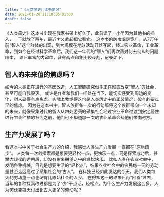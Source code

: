 ```yaml
---
title: "《人类简史》读书笔记"
date: 2021-01-28T11:18:05+01:00
draft: false
---
```

《人类简史》这本书出现在我家书架上好久了，此前读了一小半因为其他书的插入，一下就放了两年，最近才又拿起把它看完。
这本书的跨度很是宽广，从7万年前“智人”这个群体的出现，到大规模在地球活动开始写起，经过农业革命，工业革命，到如今在经过科学革命后，我们这一年代的“智人”们再次面对何去何从的问题结束。
如此丰富的内容中，我有两点印象比较深刻，记录如下。
## 智人的未来值的焦虑吗？
如今的人类正在进行的基因改造，人工智能研究似乎正在彻底改变“智人”的社会，甚至可能自我毁灭。
或许是作者和我们一样处在当下，能切实感受到周边的变化，所以显得有点焦虑，实际上我觉得这也是人类历史中的正常情况，没有必要过早的焦虑。
因为在这本书中，智人族群每一次的行动都将这个族群带向一个未知的未来，就像采集时代的智人从四处游荡的采集社会经过农业革命过渡到安定居住进行农业种植的社会之前，他们可不知道那一次的农业革命会给他们带向何方。
## 生产力发展了吗？
看这本书中关于社会生产力的介绍，我感觉人类生产力发展 一直都在“原地踏步”。
人类每一次的探索都是想要更轻松一点，更快乐一点，可是探索成功后，甚至大规模的运用后，却没有带来期望之中的轻松快乐。
比如人类在农业社会中，发明各种机械，目的是想要生活的“轻松点”，结果农业社会中的农民每一天的劳动量甚至远远高过了采集社会的“古人”。
在科技已经如此发达的今天，我们人类每天的劳动量一点也没有比原始社会的人少。
在得知这一的结果后再“回看”过去，当年的各种探索改进都是为了“少”干点活，轻松点，为什么生产力发展这么多，人为何还要每天付出比古人更多的劳动呢？